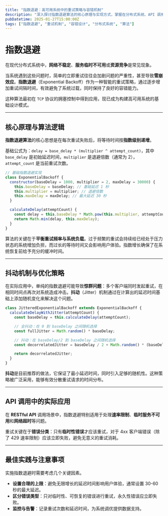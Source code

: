 ```yaml
---
title: "指数退避：高可用系统中的重试策略与容错机制"
description: "深入探讨指数退避算法的核心原理与实现方式，掌握在分布式系统、API 调用和网络通信中的最佳实践，构建更加稳健的容错机制。"
pubDatetime: 2025-01-27T15:00:00Z
tags: ["指数退避", "重试机制", "容错设计", "分布式系统", "算法"]
---
```


# 指数退避

在现代分布式系统中，**网络不稳定**、**服务临时不可用**或**资源竞争**是常见现象。

当系统遇到这些问题时，简单的立即重试往往会加剧问题的严重性，甚至导致**雪崩效应**。**指数退避**（Exponential Backoff）作为一种智能的重试策略，通过逐步增加重试间隔时间，有效避免了系统过载，同时保持了良好的容错能力。

这种算法最初在 `TCP` 协议的拥塞控制中得到应用，现已成为构建高可用系统的基础设计模式。

---

## 核心原理与算法逻辑

**指数退避算法**的核心思想是在每次重试失败后，将等待时间按**指数级别递增**。

基础公式为：`delay = base_delay * (multiplier ^ attempt_count)`，其中 `base_delay` 是初始延迟时间，`multiplier` 是退避倍数（通常为 2），`attempt_count` 是当前重试次数。

```javascript
// 基础指数退避实现
class ExponentialBackoff {
  constructor(baseDelay = 1000, multiplier = 2, maxDelay = 30000) {
    this.baseDelay = baseDelay; // 基础延迟 1 秒
    this.multiplier = multiplier; // 退避倍数
    this.maxDelay = maxDelay; // 最大延迟 30 秒
  }

  calculateDelay(attemptCount) {
    const delay = this.baseDelay * Math.pow(this.multiplier, attemptCount);
    return Math.min(delay, this.maxDelay);
  }
}
```

算法的关键在于**平衡重试频率与系统负载**。过于频繁的重试会持续给已经处于压力状态的系统增加负担，而过长的等待时间又会影响用户体验。指数增长确保了在系统恢复前给予充分的缓冲时间。

---

## 抖动机制与优化策略

在实际应用中，单纯的指数退避可能导致**惊群问题**：多个客户端同时发起重试，在相同时间点再次对系统造成冲击。**抖动**（Jitter）机制通过在计算出的延迟时间基础上添加随机变化来解决这个问题。

```javascript
class JitteredExponentialBackoff extends ExponentialBackoff {
  calculateDelayWithJitter(attemptCount) {
    const baseDelay = this.calculateDelay(attemptCount);

    // 全抖动：在 0 到 baseDelay 之间随机选择
    const fullJitter = Math.random() * baseDelay;

    // 抖动：在 baseDelay/2 到 baseDelay 之间随机选择
    const decorrelatedJitter = baseDelay / 2 + Math.random() * (baseDelay / 2);

    return decorrelatedJitter;
  }
}
```

**抖动**是目前推荐的做法，它保证了最小延迟时间，同时引入足够的随机性。这种策略被广泛采用，能够有效分散重试请求的时间分布。

---

## API 调用中的实际应用

在 **RESTful API** 调用场景中，指数退避特别适用于处理**速率限制**、**临时服务不可用**和**网络超时**等问题。

重试关键在于**错误分类**：只有**临时性错误**才应该重试，对于 4xx 客户端错误（除了 429 速率限制）应该立即失败，避免无意义的重试消耗。

---

## 最佳实践与注意事项

实施指数退避时需要考虑几个关键因素。

- **设置合理的上限**：避免无限增长的延迟时间影响用户体验，通常设置 30-60 秒的最大延迟。
- **区分错误类型**：只对临时性、可恢复的错误进行重试，永久性错误应立即失败。
- **监控与告警**：记录重试次数和延迟时间，为系统调优提供数据支持。
